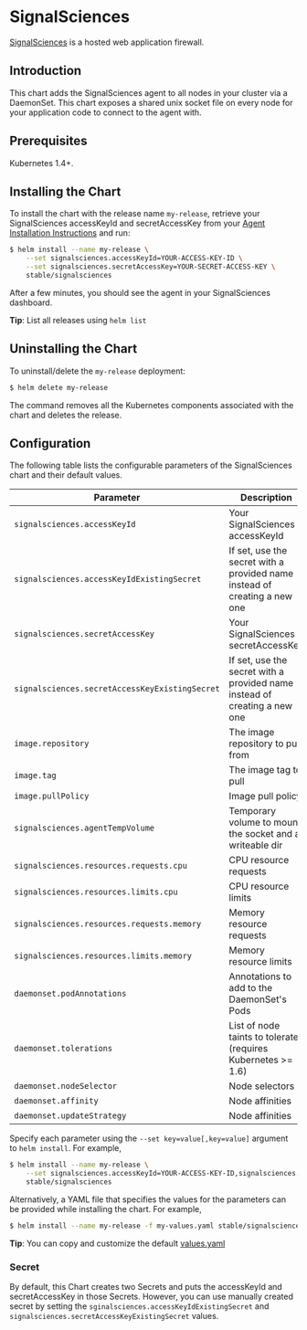 # SignalSciences

[SignalSciences](https://www.signalsciences.com/) is a hosted web application firewall.

## Introduction

This chart adds the SignalSciences agent to all nodes in your cluster via a DaemonSet. This chart exposes a shared unix socket file on every node for your application code to connect to the agent with.

## Prerequisites

Kubernetes 1.4+.

## Installing the Chart

To install the chart with the release name `my-release`, retrieve your SignalSciences accessKeyId and secretAccessKey from your [Agent Installation Instructions](https://dashboard.signalsciences.net) and run:

```bash
$ helm install --name my-release \
    --set signalsciences.accessKeyId=YOUR-ACCESS-KEY-ID \
    --set signalsciences.secretAccessKey=YOUR-SECRET-ACCESS-KEY \
    stable/signalsciences
```

After a few minutes, you should see the agent in your SignalSciences dashboard.

**Tip**: List all releases using `helm list`

## Uninstalling the Chart

To uninstall/delete the `my-release` deployment:

```bash
$ helm delete my-release
```

The command removes all the Kubernetes components associated with the chart and deletes the release.

## Configuration

The following table lists the configurable parameters of the SignalSciences chart and their default values.

| Parameter                                      | Description                                                               | Default                                         |
|------------------------------------------------|---------------------------------------------------------------------------|-------------------------------------------------|
| `signalsciences.accessKeyId`                   | Your SignalSciences accessKeyId                                           | `Nil` You must provide your own accessKeyId     |
| `signalsciences.accessKeyIdExistingSecret`     | If set, use the secret with a provided name instead of creating a new one | `nil`                                           |
| `signalsciences.secretAccessKey`               | Your SignalSciences secretAccessKey                                       | `Nil` You must provide your own secretAccessKey |
| `signalsciences.secretAccessKeyExistingSecret` | If set, use the secret with a provided name instead of creating a new one | `nil`                                           |
| `image.repository`                             | The image repository to pull from                                         | `signalsciences/sigsci-agent`                             |
| `image.tag`                                    | The image tag to pull                                                     | `4.4.1`                                        |
| `image.pullPolicy`                             | Image pull policy                                                         | `IfNotPresent`                                  |
| `signalsciences.agentTempVolume`       | Temporary volume to mount the socket and a writeable dir                                                    | `/sigsci/tmp`                                         |
| `signalsciences.resources.requests.cpu`        | CPU resource requests                                                     | `200m`                                          |
| `signalsciences.resources.limits.cpu`          | CPU resource limits                                                       | `200m`                                          |
| `signalsciences.resources.requests.memory`     | Memory resource requests                                                  | `256Mi`                                         |
| `signalsciences.resources.limits.memory`       | Memory resource limits                                                    | `256Mi`                                         |
| `daemonset.podAnnotations`                     | Annotations to add to the DaemonSet's Pods                                | `nil`                                           |
| `daemonset.tolerations`                        | List of node taints to tolerate (requires Kubernetes >= 1.6)              | `nil`                                           |
| `daemonset.nodeSelector`                       | Node selectors                                                            | `nil`                                           |
| `daemonset.affinity`                           | Node affinities                                                           | `nil`                                           |
| `daemonset.updateStrategy`                     | Node affinities                                                           | `nil`                                           |
Specify each parameter using the `--set key=value[,key=value]` argument to `helm install`. For example,

```bash
$ helm install --name my-release \
    --set signalsciences.accessKeyId=YOUR-ACCESS-KEY-ID,signalsciences.secretAccessKey=YOUR-SECRET-ACCESS-KEY \
    stable/signalsciences
```

Alternatively, a YAML file that specifies the values for the parameters can be provided while installing the chart. For example,

```bash
$ helm install --name my-release -f my-values.yaml stable/signalsciences
```

**Tip**: You can copy and customize the default [values.yaml](values.yaml)

### Secret

By default, this Chart creates two Secrets and puts the accessKeyId and secretAccessKey in those Secrets.
However, you can use manually created secret by setting the `sginalsciences.accessKeyIdExistingSecret` and `signalsciences.secretAccessKeyExistingSecret` values.
